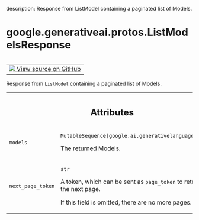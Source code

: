 description: Response from ListModel containing a paginated list of Models.

<div itemscope itemtype="http://developers.google.com/ReferenceObject">
<meta itemprop="name" content="google.generativeai.protos.ListModelsResponse" />
<meta itemprop="path" content="Stable" />
</div>

# google.generativeai.protos.ListModelsResponse

<!-- Insert buttons and diff -->

<table class="tfo-notebook-buttons tfo-api nocontent" align="left">
<td>
  <a target="_blank" href="https://github.com/googleapis/google-cloud-python/tree/main/packages/google-ai-generativelanguage/google/ai/generativelanguage_v1beta/types/model_service.py#L93-L118">
    <img src="https://www.tensorflow.org/images/GitHub-Mark-32px.png" />
    View source on GitHub
  </a>
</td>
</table>



Response from ``ListModel`` containing a paginated list of Models.

<!-- Placeholder for "Used in" -->




<!-- Tabular view -->
 <table class="responsive fixed orange">
<colgroup><col width="214px"><col></colgroup>
<tr><th colspan="2"><h2 class="add-link">Attributes</h2></th></tr>

<tr>
<td>

`models`<a id="models"></a>

</td>
<td>

`MutableSequence[google.ai.generativelanguage.Model]`

The returned Models.

</td>
</tr><tr>
<td>

`next_page_token`<a id="next_page_token"></a>

</td>
<td>

`str`

A token, which can be sent as ``page_token`` to retrieve the
next page.

If this field is omitted, there are no more pages.

</td>
</tr>
</table>



